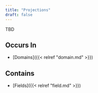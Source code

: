 ```yaml
---
title: "Projections"
draft: false
---
```


TBD

## Occurs In
* [Domains]({{< relref "domain.md" >}})

## Contains
* [Fields]({{< relref "field.md" >}})